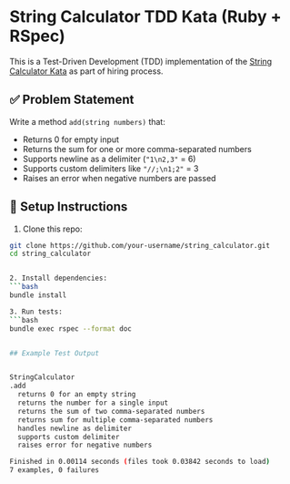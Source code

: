 # String Calculator TDD Kata (Ruby + RSpec)

This is a Test-Driven Development (TDD) implementation of the [String Calculator Kata](https://osherove.com/tdd-kata-1) as part of hiring process.


## ✅ Problem Statement

Write a method `add(string numbers)` that:
- Returns 0 for empty input
- Returns the sum for one or more comma-separated numbers
- Supports newline as a delimiter (`"1\n2,3"` = 6)
- Supports custom delimiters like `"//;\n1;2"` = 3
- Raises an error when negative numbers are passed


## 🔧 Setup Instructions

1. Clone this repo:
  ```bash
  git clone https://github.com/your-username/string_calculator.git
  cd string_calculator


2. Install dependencies:
  ```bash
  bundle install

3. Run tests:
  ```bash
  bundle exec rspec --format doc

 
## Example Test Output


StringCalculator
  .add
    returns 0 for an empty string
    returns the number for a single input
    returns the sum of two comma-separated numbers
    returns sum for multiple comma-separated numbers
    handles newline as delimiter
    supports custom delimiter
    raises error for negative numbers

Finished in 0.00114 seconds (files took 0.03842 seconds to load)
7 examples, 0 failures